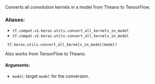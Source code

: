 Converts all convolution kernels in a model from Theano to TensorFlow.
### Aliases:
- `tf.compat.v1.keras.utils.convert_all_kernels_in_model`
- `tf.compat.v2.keras.utils.convert_all_kernels_in_model`

```
 tf.keras.utils.convert_all_kernels_in_model(model)
```
Also works from TensorFlow to Theano.
#### Arguments:
- `model`: target `model` for the conversion.
